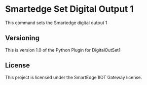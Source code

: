 # Smartedge Set Digital Output 1

This command sets the Smartedge digital output 1


## Versioning

This is version 1.0 of the Python Plugin for DigitalOutSet1

## License

This project is licensed under the SmartEdge IIOT Gateway license.

